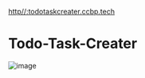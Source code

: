 [http//:todotaskcreater.ccbp.tech](https://todotaskcreater.ccbp.tech/)
# Todo-Task-Creater
![image](https://github.com/user-attachments/assets/a9ec89ec-ed8d-447f-981a-baf59911b70d)

